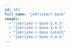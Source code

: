```yaml
---
id: 161
full_name: "jekriske/r-base"
images: 
  - "jekriske-r-base-3.4.3"
  - "jekriske-r-base-3.4.2"
  - "jekriske-r-base-latest"
  - "jekriske-r-base-3.4.4"
---
```

